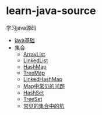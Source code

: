 # learn-java-source
学习java源码



- [java基础](docs/基础/java基础.md)
- 集合
  - [ArrayList](docs/集合/ArrayList.md)
  - [LinkedList](docs/集合/LinkedList.md)
  - [HashMap](docs/集合/HashMap.md)
  - [TreeMap](docs/集合/TreeMap.md)
  - [LinkedHashMap](docs/集合/LinkedHashMap.md)
  - [Map中常见的问题](docs/集合/Map中涉及到的问题.md)
  - [HashSet](docs/集合/HashSet.md)
  - [TreeSet](docs/集合/TreeSet.md)
  - [常见的集合中的坑](docs/集合/常见的集合中的坑.md)

